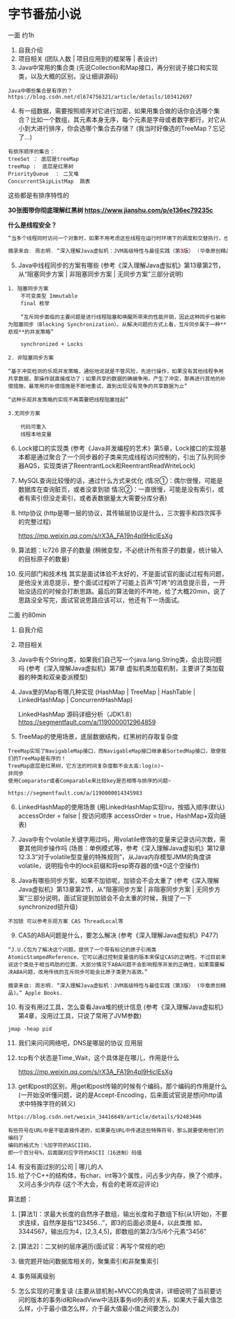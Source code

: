 # 字节番茄小说

一面  约1h
1. 自我介绍
2. 项目相关
(团队人数 | 项目应用到的框架等 | 表设计)
3. Java中常用的集合类
(先说Collection和Map接口，再分别说子接口和实现类，以及大概的区别，没让细讲源码)

```
Java中哪些集合是有序的？ https://blog.csdn.net/dl674756321/article/details/103412697    
```

4. 有一组数据，需要按照顺序对它进行加密，如果用集合做的话你会选哪个集合？比如一个数组，其元素本身无序，每个元素是字母或者数字都行，对它从小到大进行排序，你会选哪个集合去存储？
(我当时好像选的TreeMap？忘记了...)  

```
有排序顺序的集合：   
treeSet ： 底层是treeMap
treeMap :  底层是红黑树
PriorityQueue  ： 二叉堆
ConcurrentSkipListMap  跳表

```

这些都是有排序特性的  

**30张图带你彻底理解红黑树  https://www.jianshu.com/p/e136ec79235c**   

**什么是线程安全？**   

```java
“当多个线程同时访问一个对象时，如果不用考虑这些线程在运行时环境下的调度和交替执行，也不需要进行额外的同步，或者在调用方进行任何其他的协调操作，调用这个对象的行为都可以获得正确的结果，那就称这个对象是线程安全的”

摘录来自: 周志明. “深入理解Java虚拟机：JVM高级特性与最佳实践（第3版） (华章原创精品)。” Apple Books. 
```


5. Java中线程同步的方案有哪些
(参考《深入理解Java虚拟机》第13章第2节，从“阻塞同步方案 | 非阻塞同步方案 | 无同步方案”三部分说明)

```
1. 阻塞同步方案
    不可变类型 Immutable
    final 枚举

    “互斥同步面临的主要问题是进行线程阻塞和唤醒所带来的性能开销，因此这种同步也被称为阻塞同步（Blocking Synchronization）。从解决问题的方式上看，互斥同步属于一种**悲观**的并发策略”

    synchronized + Locks

2. 非阻塞同步方案

“基于冲突检测的乐观并发策略，通俗地说就是不管风险，先进行操作，如果没有其他线程争用共享数据，那操作就直接成功了；如果共享的数据的确被争用，产生了冲突，那再进行其他的补偿措施，最常用的补偿措施是不断地重试，直到出现没有竞争的共享数据为止”

“这种乐观并发策略的实现不再需要把线程阻塞挂起”

3.无同步方案 

    代码可重入
    线程本地变量

```


6. Lock接口的实现类
(参考《Java并发编程的艺术》第5章，Lock接口的实现基本都是通过聚合了一个同步器的子类来完成线程访问控制的，引出了队列同步器AQS，实现类讲了ReentrantLock和ReentrantReadWriteLock)


7. MySQL查询比较慢的话，通过什么方式来优化
(情况①：偶尔很慢，可能是数据库在查询脏页，或者没拿到锁
情况②：一直很慢，可能是没有索引，或者有索引但没走索引，或者表数据量太大需要分库分表)

8. http协议
(http是哪一层的协议，其传输层协议是什么，三次握手和四次挥手的完整过程)

    https://mp.weixin.qq.com/s/rX3A_FA19n4pI9HicIEsXg

9. 算法题：lc726 原子的数量
(稍微变型，不必统计所有原子的数量，统计输入的目标原子的数量)

10. 反问部门和技术栈
其实是面试体验不太好的，不是面试官的面试过程有问题，是他没关消息提示，整个面试过程听了可能上百声“叮咚”的消息提示音，一开始没适应的时候会打断思路。最后的算法做的不咋地，给了大概20min，说了思路没全写完，面试官说思路应该可以，他还有下一场面试。

二面 约80min
1. 自我介绍
2. 项目相关
3. Java中有个String类，如果我们自己写一个java.lang.String类，会出现问题吗
(参考《深入理解Java虚拟机》第7章 虚拟机类加载机制，主要讲了类加载器的种类和双亲委派模型)  

4. Java里的Map有哪几种实现
(HashMap | TreeMap | HashTable | LinkedHashMap | ConcurrentHashMap)

    LinkedHashMap 源码详细分析（JDK1.8） https://segmentfault.com/a/1190000012964859

5. TreeMap的使用场景，底层数据结构，红黑树的存取复杂度

```
TreeMap实现了NavigableMap接口，而NavigableMap接口继承着SortedMap接口，致使我们的TreeMap是有序的！
TreeMap底层是红黑树，它方法的时间复杂度都不会太高:log(n)~
非同步
使用Comparator或者Comparable来比较key是否相等与排序的问题~

https://segmentfault.com/a/1190000014345983
```


6. LinkedHashMap的使用场景
(用LinkedHashMap实现lru，按插入顺序(默认) accessOrder = false | 按访问顺序 accessOrder = true，HashMap+双向链表)


7. Java中有个volatile关键字用过吗，用volatile修饰的变量来记录访问次数，需要其他同步操作吗
(场景：单例模式等，参考《深入理解Java虚拟机》第12章12.3.3“对于volatile型变量的特殊规则”，从Java内存模型JMM的角度讲volatile，说明指令中的lock前缀和将esp寄存器的值+0这个空操作)

8. Java有哪些同步方案，如果不加锁呢，加锁会不会太重了
(参考《深入理解Java虚拟机》第13章第2节，从“阻塞同步方案 | 非阻塞同步方案 | 无同步方案”三部分说明，面试官提到加锁会不会太重的时候，我提了一下synchronized锁升级)

```
不加锁 可以参考乐观方案 CAS ThreadLocal等
```

9. CAS的ABA问题是什么，要怎么解决
(参考《深入理解Java虚拟机》P477)

```
“J.U.C包为了解决这个问题，提供了一个带有标记的原子引用类AtomicStampedReference，它可以通过控制变量值的版本来保证CAS的正确性。不过目前来说这个类处于相当鸡肋的位置，大部分情况下ABA问题不会影响程序并发的正确性，如果需要解决ABA问题，改用传统的互斥同步可能会比原子类更为高效。”

摘录来自: 周志明. “深入理解Java虚拟机：JVM高级特性与最佳实践（第3版） (华章原创精品)。” Apple Books. 
```
10. 有没有用过工具，怎么查看Java堆的统计信息
(参考《深入理解Java虚拟机》第4章，没用过工具，只说了常用了JVM参数)

`jmap -heap pid`       


11. 我们来问问网络吧，DNS是哪层的协议   应用层  


12. tcp有个状态是Time_Wait，这个具体是在哪儿，作用是什么

     https://mp.weixin.qq.com/s/rX3A_FA19n4pI9HicIEsXg

13. get和post的区别，用get和post传输的时候有个编码，那个编码的作用是什么
(一开始没听懂问题，说的是Accept-Encoding，后来面试官说是想问http请求中特殊字符的转义)

```
https://blog.csdn.net/weixin_34416649/article/details/92483446

有些符号在URL中是不能直接传递的，如果要在URL中传递这些特殊符号，那么就要使用他们的编码了
编码的格式为：%加字符的ASCII码，
即一个百分号%，后面跟对应字符的ASCII（16进制）码值
```

14. 有没有面过别的公司 | 哪儿的人
15. 给了个C++的结构体，有char、int等3个属性，问占多少内存，换了个顺序，又问占多少内存
(这个不大会，有会的老哥欢迎评论)

算法题：

1.  [算法1]：求最大长度的自然序子数组，输出长度和子数组下标(从1开始)，不要求连续，自然序是指“123456...”，即3的后面必须是4，以此类推
如，3344567，输出应为4，[2,3,4,5]，即数组的第2/3/5/6个元素“3456”

2. [算法2]：二叉树的层序遍历(面试官：再写个常规的吧)

3.  做完题开始问数据库相关的，聚集索引和非聚集索引
4.  事务隔离级别
5.  怎么实现的可重复读
(主要从锁机制+MVCC的角度讲，详细说明了当前要访问的版本的事务id和ReadView中活跃事务id列表的关系，如果大于最大值怎么样，小于最小值怎么样，介于最大值最小值之间要怎么办)


